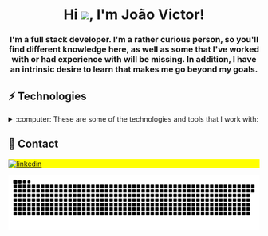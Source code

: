 <!---
joaovictor-sm/joaovictor-sm is a ✨ special ✨ repository because its `README.md` (this file) appears on your GitHub profile.
You can click the Preview link to take a look at your changes.
--->

<!----
<p align="left"> <img src="https://komarev.com/ghpvc/?username=joao-victor-sm&color=yellow" alt="Profile views" /> </p>
---->



<h1 align="center">Hi <img src="https://raw.githubusercontent.com/kaueMarques/kaueMarques/master/hi.gif" height="30px">, I'm João Victor!</h1>

<h3 align="center">I'm a full stack developer. I'm a rather curious person, so you'll find different knowledge here, as well as some that I've worked with or had experience with will be missing. In addition, I have an intrinsic desire to learn that makes me go beyond my goals.</h3>


## ⚡ Technologies
<details>
  <summary>:computer: These are some of the technologies and tools that I work with:</summary>
<hr>
  <p align="center">
   <img src="https://img.shields.io/badge/ReactJS-7cc5d9?style=for-the-badge&logo=react&logoColor=4FC08D" alt="React"/>&nbsp;
   <img src="https://img.shields.io/badge/JavaScript-f0db4f?style=for-the-badge&logo=javascript&logoColor=white" alt="JS" />&nbsp;
   <img src="https://img.shields.io/badge/NodeJS-43853D?style=for-the-badge&logo=nodejs&logoColor=white" alt="NodeJS"/>&nbsp;
   <img src="https://img.shields.io/badge/TypeScript-007acc?style=for-the-badge&logo=typescript&logoColor=white" alt="TS" />&nbsp;
   <img src="https://img.shields.io/badge/Python-f6db73?style=for-the-badge&logo=python&logoColor=white" alt="Python" />&nbsp;
   <img src="https://img.shields.io/badge/Django-092e20?style=for-the-badge&logo=django&logoColor=white" alt="Django" />&nbsp;
   <img src="https://img.shields.io/badge/NestJS-ff0000?style=for-the-badge&logo=nestjs&logoColor=white" alt="Nest" />&nbsp;   
   <img src="https://img.shields.io/badge/HTML5-e34c26?style=for-the-badge&logo=html5&logoColor=white" alt="HTML" />&nbsp;   
   <img src="https://img.shields.io/badge/CSS-1976d2?style=for-the-badge&logo=css3&logoColor=white" alt="CSS" />&nbsp;   
   <img src="https://img.shields.io/badge/Sass-cc6699?style=for-the-badge&logo=sass&logoColor=white" alt="Sass" />&nbsp;
   <img src="https://img.shields.io/badge/Bootstrap-59287a?style=for-the-badge&logo=bootstrap&logoColor=white" alt="Bootstrap" />&nbsp;
   <img src="https://img.shields.io/badge/-MySQL-4479A1?style=for-the-badge&logo=mysql&logoColor=white" alt="MySQL" />&nbsp;
   <img src="https://img.shields.io/badge/-Git-black?style=for-the-badge&logo=git&logoColor=white" alt="Git" />&nbsp;
   <img src="https://img.shields.io/badge/GitHub-181717?style=for-the-badge&logo=github&logoColor=white" alt="GitHub" />&nbsp;
   <img src="https://img.shields.io/badge/VSCode-007ACC?style=for-the-badge&logo=visual-studio-code&logoColor=white" alt="VSCode" />&nbsp;
  </p>
 <hr>
</details>
 
## 🔗 Contact

<p align="left" style="background:yellow">
 <a href="https://www.linkedin.com/in/joao-victor-sm" target="_blank">
   <img align="center" src="https://img.shields.io/badge/-JoaoVictor-0077b5?style=flat&logo=linkedin" alt="linkedin"/>
 </a>

 <p align="center">
  <img align="center" src="https://github.com/GersonDantas/img/blob/main/github-contribution-grid-snake.svg" alt="Snake animation" />
</p>
 

<!--
- 🔭 Web
- 📫 dbase913@gmail.com
-->

<!--
links usados para este Readme.md

Github Profile Trophy
https://github.com/ryo-ma/github-profile-trophy

Welcome! Badges 4 README.md Profile
https://github.com/alexandresanlim/Badges4-README.md-Profile

GitHub Readme Stats
https://github.com/anuraghazra/github-readme-stats

emoji-cheat-sheet
https://github.com/ikatyang/emoji-cheat-sheet/blob/master/README.md

shields.io
https://shields.io/

Como fazer um bom README
https://blog.rocketseat.com.br/como-fazer-um-bom-readme/

Como fazer o card do stackoverflow
https://github.com/omidnikrah/github-readme-stackoverflow
-->
